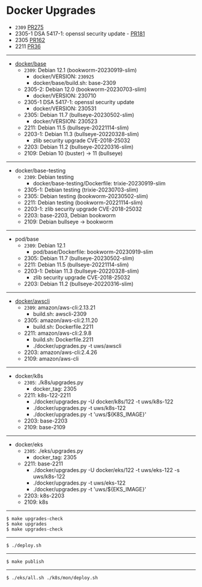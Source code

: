 # Docker Upgrades

* `2309` [PR275][PR275]
* 2305-1 DSA 5417-1: openssl security update - [PR181][PR181]
* 2305 [PR162](https://github.com/TalkingPts/Infrastructure/pull/162)
* 2211 [PR36](https://github.com/TalkingPts/Infrastructure/pull/36)

[PR181]: https://github.com/TalkingPts/Infrastructure/pull/181
[PR275]: https://github.com/TalkingPts/Infrastructure/pull/275

---

* [docker/base][debian-container]
    * `2309`: Debian 12.1 (bookworm-20230919-slim)
        * docker/VERSION: `230925`
        * docker/base/build.sh: base-2309
    * 2305-2: Debian 12.0 (bookworm-20230703-slim)
        * docker/VERSION: 230710
    * 2305-1 DSA 5417-1: openssl security update
        * docker/VERSION: 230531
    * 2305: Debian 11.7 (bullseye-20230502-slim)
        * docker/VERSION: 230523
    * 2211: Debian 11.5 (bullseye-20221114-slim)
    * 2203-1: Debian 11.3 (bullseye-20220328-slim)
        * zlib security upgrade CVE-2018-25032
    * 2203: Debian 11.2 (bullseye-20220316-slim)
    * 2109: Debian 10 (buster) -> 11 (bullseye)

[debian-container]: https://hub.docker.com/_/debian

---

* docker/base-testing
    * `2309`: Debian testing
        * docker/base-testing/Dockerfile: trixie-20230919-slim
    * 2305-1: Debian testing (trixie-20230703-slim)
    * 2305: Debian testing (bookworm-20230502-slim)
    * 2211: Debian testing (bookworm-20221114-slim)
    * 2203-1: zlib security upgrade CVE-2018-25032
    * 2203: base-2203, Debian bookworm
    * 2109: Debian bullseye -> bookworm

---

* pod/base
    * `2309`: Debian 12.1
        * pod/base/Dockerfile: bookworm-20230919-slim
    * 2305: Debian 11.7 (bullseye-20230502-slim)
    * 2211: Debian 11.5 (bullseye-20221114-slim)
    * 2203-1: Debian 11.3 (bullseye-20220328-slim)
        * zlib security upgrade CVE-2018-25032
    * 2203: Debian 11.2 (bullseye-20220316-slim)

---

* [docker/awscli][awscli]
    * `2309`: amazon/aws-cli:2.13.21
        * build.sh: awscli-2309
    * 2305: amazon/aws-cli:2.11.20
        * build.sh: Dockerfile.2211
    * 2211: amazon/aws-cli:2.9.8
        * build.sh: Dockerfile.2211
        * ./docker/upgrades.py -t uws/awscli
    * 2203: amazon/aws-cli:2.4.26
    * 2109: amazon/aws-cli

[awscli]: https://hub.docker.com/r/amazon/aws-cli/tags

---

* docker/k8s
    * `2305`: ./k8s/upgrades.py
        * docker_tag: 2305
    * 2211: k8s-122-2211
        * ./docker/upgrades.py -U docker/k8s/122 -t uws/k8s-122
        * ./docker/upgrades.py -t uws/k8s-122
        * ./docker/upgrades.py -t 'uws/${K8S_IMAGE}'
    * 2203: base-2203
    * 2109: base-2109

---

* docker/eks
    * `2305`: ./eks/upgrades.py
        * docker_tag: 2305
    * 2211: base-2211
        * ./docker/upgrades.py -U docker/eks/122 -t uws/eks-122 -s uws/k8s-122
        * ./docker/upgrades.py -t uws/eks-122
        * ./docker/upgrades.py -t 'uws/${EKS_IMAGE}'
    * 2203: k8s-2203
    * 2109: k8s

---

    $ make upgrades-check
    $ make upgrades
    $ make upgrades-check

---

    $ ./deploy.sh

---

    $ make publish

---

    $ ./eks/all.sh ./k8s/mon/deploy.sh
